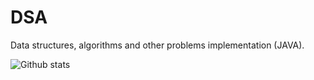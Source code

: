 # DSA
Data structures, algorithms and other problems implementation (JAVA).

![Github stats](https://github-readme-stats.vercel.app/api?username=kxnyshk&theme=tokyonight)

